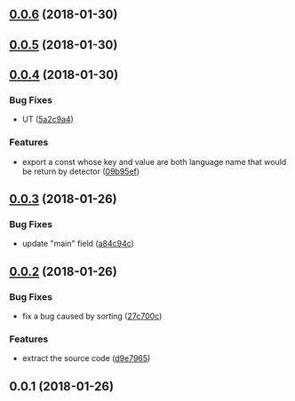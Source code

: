 <a name="0.0.6"></a>
## [0.0.6](https://github.com/ulivz/program-language-detector/compare/v0.0.5...v0.0.6) (2018-01-30)



<a name="0.0.5"></a>
## [0.0.5](https://github.com/ULIVZ/program-language-detector/compare/v0.0.4...v0.0.5) (2018-01-30)



<a name="0.0.4"></a>
## [0.0.4](https://github.com/ULIVZ/program-language-detector/compare/v0.0.3...v0.0.4) (2018-01-30)


### Bug Fixes

* UT ([5a2c9a4](https://github.com/ULIVZ/program-language-detector/commit/5a2c9a4))


### Features

* export a const whose key and value are both language name that would be return by detector ([09b95ef](https://github.com/ULIVZ/program-language-detector/commit/09b95ef))



<a name="0.0.3"></a>
## [0.0.3](https://github.com/ULIVZ/program-language-detector/compare/v0.0.2...v0.0.3) (2018-01-26)


### Bug Fixes

* update "main" field ([a84c94c](https://github.com/ULIVZ/program-language-detector/commit/a84c94c))



<a name="0.0.2"></a>
## [0.0.2](https://github.com/ULIVZ/program-language-detector/compare/v0.0.1...v0.0.2) (2018-01-26)


### Bug Fixes

* fix a bug caused by sorting ([27c700c](https://github.com/ULIVZ/program-language-detector/commit/27c700c))


### Features

* extract the source code ([d9e7965](https://github.com/ULIVZ/program-language-detector/commit/d9e7965))



<a name="0.0.1"></a>
## 0.0.1 (2018-01-26)



